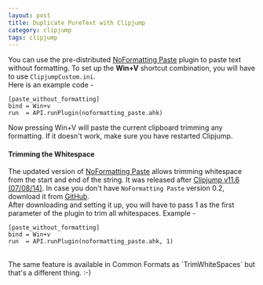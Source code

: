 ```yaml
---
layout: post
title: Duplicate PureText with Clipjump
category: clipjump
tags: clipjump
---
```


You can use the pre-distributed [NoFormatting Paste](https://github.com/aviaryan/Clipjump/blob/master/plugins/noformatting_paste.ahk) plugin to paste text 
without formatting. To set up the **Win+V** shortcut combination, you will have to use `ClipjumpCustom.ini`.  
Here is an example code -  

    [paste_without_formatting]
    bind = Win+v
    run  = API.runPlugin(noformatting_paste.ahk)

Now pressing Win+V will paste the current clipboard trimming any formatting. If it doesn't work, make sure you have restarted Clipjump.    
  
#### Trimming the Whitespace
The updated version of [NoFormatting Paste](https://github.com/aviaryan/Clipjump/blob/master/plugins/noformatting_paste.ahk) allows trimming whitespace from the start 
and end of the string. It was released after [Clipjump v11.6 (07/08/14)](https://github.com/aviaryan/Clipjump/releases/tag/11.6). 
In case you don't have `NoFormatting Paste` version 0.2, download it from [GitHub](https://raw.githubusercontent.com/aviaryan/Clipjump/master/plugins/noformatting_paste.ahk).  
After downloading and setting it up, you will have to pass 1 as the first parameter of the plugin to trim all whitespaces. Example -

    [paste_without_formatting]
    bind = Win+v
    run  = API.runPlugin(noformatting_paste.ahk, 1)
  
<br>
The same feature is available in Common Formats as `TrimWhiteSpaces` but that's a different thing. :-)